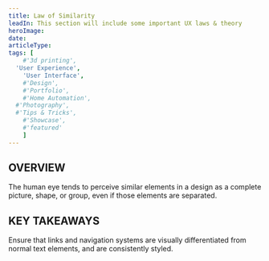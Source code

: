 ```yaml
---
title: Law of Similarity
leadIn: This section will include some important UX laws & theory
heroImage: 
date:
articleType:
tags: [
	#'3d printing',
  'User Experience',
	'User Interface',
	#'Design',
	#'Portfolio',
	#'Home Automation',
  #'Photography',
  #'Tips & Tricks',
	#'Showcase',
	#'featured'
	]
---
```



## OVERVIEW

The human eye tends to perceive similar elements in a design as a complete picture, shape, or group, even if those elements are separated.

## KEY TAKEAWAYS

Ensure that links and navigation systems are visually differentiated from normal text elements, and are consistently styled.

